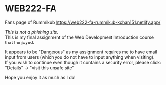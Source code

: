 # WEB222-FA
Fans page of Rummikub https://web222-fa-rummikub-kchan151.netlify.app/

<i>This is not a phishing site.</i><br>
This is my final assignment of the Web Development Introduction course that I enjoyed.<br><be>

It appears to be "Dangerous" as my assignment requires me to have email input from users (which you do not have to input anything when visiting).<br>
If you wish to continue even though it contains a security error, please click: "Details" -> "visit this unsafe site"<br><be>

Hope you enjoy it as much as I do!<br>
